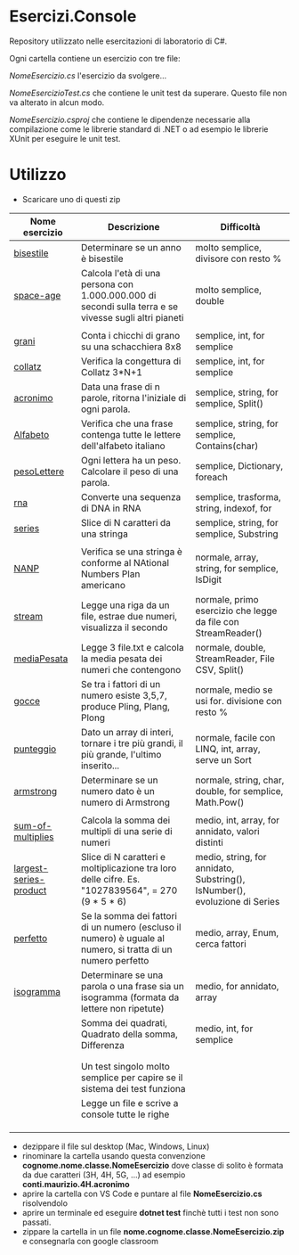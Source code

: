 # Esercizi.Console

Repository utilizzato nelle esercitazioni di laboratorio di C#.

Ogni cartella contiene un esercizio con tre file: 

*NomeEsercizio.cs*  l'esercizio da svolgere...

*NomeEsercizioTest.cs* che contiene le unit test da superare. Questo file non va alterato in alcun modo. 

*NomeEsercizio.csproj* che contiene le dipendenze necessarie alla compilazione come le librerie standard di .NET o ad esempio le librerie XUnit per eseguire le unit test.  

# Utilizzo

- Scaricare uno di questi zip

| Nome esercizio | Descrizione | Difficoltà |
|--|--|--|
| [bisestile](http://bit.ly/2ZG3WdW) | Determinare se un anno è bisestile | molto semplice, divisore con resto % |
| [space-age](http://bit.ly/36iIKwr) | Calcola l'età di una persona con 1.000.000.000 di secondi sulla terra e se vivesse sugli altri pianeti | molto semplice, double |
|  |  |  |
| [grani](http://bit.ly/2QCgO0r) | Conta i chicchi di grano su una schacchiera 8x8 | semplice, int, for semplice |
| [collatz](http://bit.ly/collatz19) | Verifica la congettura di Collatz 3*N+1 | semplice, int, for semplice |
| [acronimo](http://bit.ly/acronimo19) | Data una frase di n parole, ritorna l'iniziale di ogni parola. | semplice, string, for semplice, Split() |
| [Alfabeto](http://bit.ly/2P3tYCO) | Verifica che una frase contenga tutte le lettere dell'alfabeto italiano | semplice, string, for semplice, Contains(char) |
| [pesoLettere](http://bit.ly/2L3PwOn) | Ogni lettera ha un peso. Calcolare il peso di una parola. | semplice, Dictionary, foreach |
| [rna](http://bit.ly/38gy9UJ) | Converte una sequenza di DNA in RNA | semplice, trasforma, string, indexof, for |
| [series](http://bit.ly/2PtSgaB) | Slice di N caratteri da una stringa | semplice, string, for semplice, Substring |
|  |  |  |
| [NANP](http://bit.ly/NANP19) | Verifica se una stringa è conforme al NAtional Numbers Plan americano | normale, array, string, for semplice, IsDigit |
| [stream](http://bit.ly/2DCPXv2) | Legge una riga da un file, estrae due numeri, visualizza il secondo | normale, primo esercizio che legge da file con StreamReader() |
| [mediaPesata](http://bit.ly/2DGaXkC) | Legge 3 file.txt e calcola la media pesata dei numeri che contengono  | normale, double, StreamReader, File CSV, Split() |
| [gocce](http://bit.ly/36mNFx3) | Se tra i fattori di un numero esiste 3,5,7, produce Pling, Plang, Plong | normale, medio se usi for. divisione con resto % |
| [punteggio](http://bit.ly/35drDuY) | Dato un array di interi, tornare i tre più grandi, il più grande, l'ultimo inserito... | normale, facile con LINQ, int, array, serve un Sort |
| [armstrong](http://bit.ly/2QdsSq3) | Determinare se un numero dato è un numero di Armstrong | normale, string, char, double, for semplice, Math.Pow()  |
|  |  |  |
| [sum-of-multiplies](http://bit.ly/35aLN9K) | Calcola la somma dei multipli di una serie di numeri   | medio, int, array, for annidato, valori distinti  |
| [largest-series-product](http://bit.ly/2rX8znj) | Slice di N caratteri e moltiplicazione tra loro delle cifre. Es. "1027839564",  =  270 (9 * 5 * 6) | medio, string, for annidato, Substring(), IsNumber(), evoluzione di  Series |
| [perfetto](http://bit.ly/2QcIgTq) | Se la somma dei fattori di un numero (escluso il numero) è uguale al numero, si tratta di un numero perfetto | medio, array, Enum, cerca fattori |
| [isogramma](http://bit.ly/37vnEf7) | Determinare se una parola o una frase sia un isogramma (formata da lettere non ripetute) | medio, for annidato, array |
|  | Somma dei quadrati, Quadrato della somma, Differenza | medio, int, for semplice |
|  |  |  |
|  |  |  |
|  | Un test singolo molto semplice per capire se il sistema dei test funziona |  |
|  | Legge un file e scrive a console tutte le righe |  |
|  |  |  |
|  |  |  |
|  |  |  |

- dezippare il file sul desktop (Mac, Windows, Linux)
- rinominare la cartella usando questa convenzione **cognome.nome.classe.NomeEsercizio** dove classe di solito è formata da due caratteri (3H, 4H, 5G, ...) ad esempio **conti.maurizio.4H.acronimo**
- aprire la cartella con VS Code e puntare al file **NomeEsercizio.cs** risolvendolo
- aprire un terminale ed eseguire **dotnet test** finchè tutti i test non sono passati.
- zippare la cartella in un file **nome.cognome.classe.NomeEsercizio.zip** e consegnarla con google classroom 


